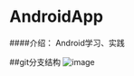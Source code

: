 # AndroidApp
####介绍：
    Android学习、实践
    
##git分支结构
![image](https://github.com/pengzhiming/AndroidApp/blob/feture/ft-pzm-dev1.0/app/src/main/assets/git_branch.png)